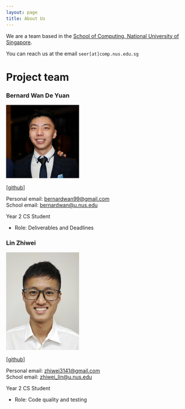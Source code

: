 ```yaml
---
layout: page
title: About Us
---
```


We are a team based in the [School of Computing, National University of Singapore](http://www.comp.nus.edu.sg).

You can reach us at the email `seer[at]comp.nus.edu.sg`

# Project team

### Bernard Wan De Yuan

<img src="images/bernardwan.png" width="200px">

[[github](https://github.com/bernardwan)]

Personal email: bernardwan99@gmail.com<br/>
School email: bernardwan@u.nus.edu

Year 2 CS Student
* Role: Deliverables and Deadlines


### Lin Zhiwei

<img src="images/softmagnet.png" width="200px">

[[github](https://github.com/softmagnet)]

Personal email: zhiwei3141@gmail.com<br/>
School email: zhiwei_lin@u.nus.edu

Year 2 CS Student
* Role: Code quality and testing

